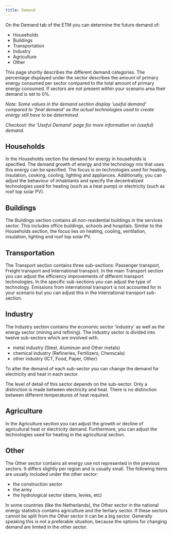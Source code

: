 ```yaml
---
title: Demand
---
```


On the Demand tab of the ETM you can determine the future demand of:

* Households
* Buildings
* Transportation
* Industry
* Agriculture
* Other

This page shortly describes the different demand categories. The percentage displayed under the sector describes the amount of primary energy consumed per sector compared to the total amount of primary energy consumed. If sectors are not present within your scenario area their demand is set to 0%. 

_Note: Some values in the demand section display ‘useful demand’ compared to ‘final demand’ as the actual technologies used to create energy still have to be determined._

_Checkout: the ‘Useful Demand’ page for more information on (useful) demand._

## Households
In the Households section the demand for energy in households is specified. The demand growth of energy and the technology mix that uses this energy can be specified. The focus is on technologies used for heating, insulation, cooking, cooling, lighting and appliances. Additionally, you can adjust the behaviour of inhabitants and specify the decentralized technologies used for heating (such as a heat pump) or electricity (such as roof top solar PV).

## Buildings
The Buildings section contains all non-residential buildings in the services sector. This includes office buildings, schools and hospitals. Similar to the Households section, the focus lies on heating, cooling, ventilation, insulation, lighting and roof top solar PV. 

## Transportation
The Transport section contains three sub-sections: Passenger transport, Freight transport and International transport. In the main Transport section you can adjust the efficiency improvements of different transport technologies. In the specific sub-sections you can adjust the type of technology. Emissions from international transport is not accounted for in your scenario but you can adjust this in the international transport sub-section.  

## Industry
The Industry section contains the economic sector 'industry' as well as the energy sector (mining and refining). The industry sector is divided into twelve sub-sectors which are involved with. 
* metal industry (Steel, Aluminum and Other metals)
* chemical industry (Refineries, Fertilizers, Chemicals)
* other industry (ICT, Food, Paper, Other)

To alter the demand of each sub-sector you can change the demand for electricity and heat in each sector. 

The level of detail of this sector depends on the sub-sector. Only a distinction is made between electricity and heat. There is no distinction between different temperatures of heat required.

## Agriculture
In the Agriculture section you can adjust the growth or decline of agricultural heat or electricity demand. Furthermore, you can adjust the technologies used for heating in the agricultural section.

## Other
The Other sector contains all energy use not represented in the previous sectors. It differs slightly per region and is usually small. The following items are usually included under the other sector:
* the construction sector
* the army
* the hydrological sector (dams, levies, etc)

In some countries (like the Netherlands), the Other sector in the national energy statistics contains agriculture and the tertiary sector. If these sectors cannot be split from the Other sector it can be a big sector. Generally speaking this is not a preferable situation, because the options for changing demand are limited in the other sector.

